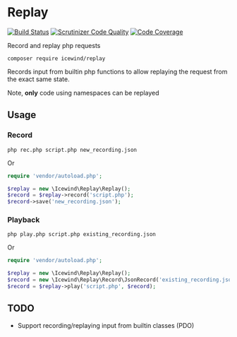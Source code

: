 # Replay

[![Build Status](https://travis-ci.org/icewind1991/replay.svg?branch=master)](https://travis-ci.org/icewind1991/replay)
[![Scrutinizer Code Quality](https://scrutinizer-ci.com/g/icewind1991/replay/badges/quality-score.png?b=master)](https://scrutinizer-ci.com/g/icewind1991/replay/?branch=master)
[![Code Coverage](https://scrutinizer-ci.com/g/icewind1991/replay/badges/coverage.png?b=master)](https://scrutinizer-ci.com/g/icewind1991/replay/?branch=master)

Record and replay php requests

```
composer require icewind/replay
```

Records input from builtin php functions to allow replaying the request from the exact same state.

Note, **only** code using namespaces can be replayed

## Usage

### Record

```
php rec.php script.php new_recording.json
```

Or 

```php
require 'vendor/autoload.php';

$replay = new \Icewind\Replay\Replay();
$record = $replay->record('script.php');
$record->save('new_recording.json');
```

### Playback

```
php play.php script.php existing_recording.json
```

Or

```php
require 'vendor/autoload.php';

$replay = new \Icewind\Replay\Replay();
$record = new \Icewind\Replay\Record\JsonRecord('existing_recording.json');
$record = $replay->play('script.php', $record);
```

## TODO

- Support recording/replaying input from builtin classes (PDO)
